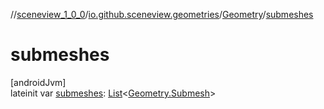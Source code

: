 //[sceneview_1_0_0](../../../index.md)/[io.github.sceneview.geometries](../index.md)/[Geometry](index.md)/[submeshes](submeshes.md)

# submeshes

[androidJvm]\
lateinit var [submeshes](submeshes.md): [List](https://kotlinlang.org/api/latest/jvm/stdlib/kotlin.collections/-list/index.html)&lt;[Geometry.Submesh](-submesh/index.md)&gt;
